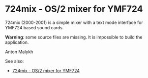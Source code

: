 # 724mix - OS/2 mixer for YMF724

724mix (2000-2001) is a simple mixer with a text mode interface for YMF724 based sound cards.

**Warning**: some source files are missing. It is impossible to build the application.

Anton Malykh

See also:
- [724mix - OS/2 mixer for YMF724](https://malykh.blogspot.com/2024/03/724mix-os2-mixer-for-ymf724-os2-2000.html)
